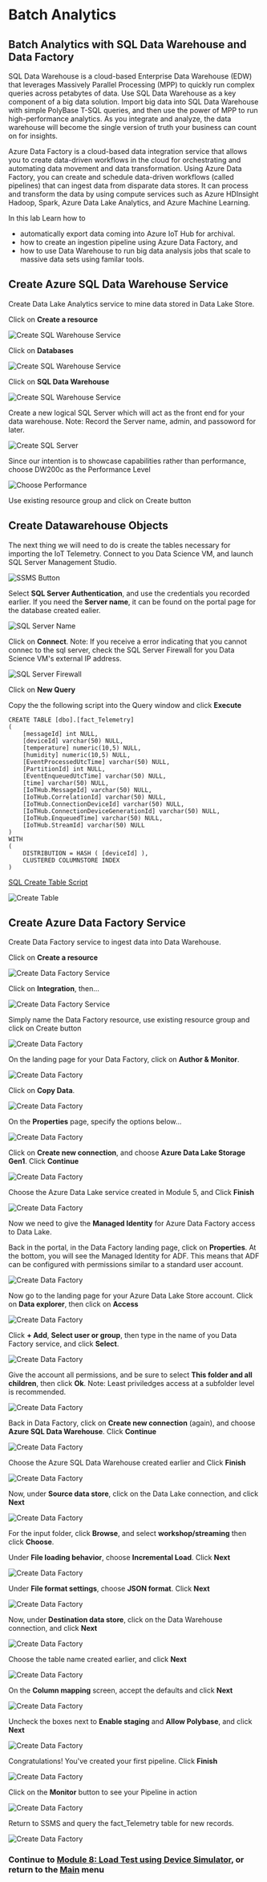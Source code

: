 # Batch Analytics

## Batch Analytics with SQL Data Warehouse and Data Factory

SQL Data Warehouse is a cloud-based Enterprise Data Warehouse (EDW) that leverages Massively Parallel Processing (MPP) to quickly run complex queries across petabytes of data. Use SQL Data Warehouse as a key component of a big data solution. Import big data into SQL Data Warehouse with simple PolyBase T-SQL queries, and then use the power of MPP to run high-performance analytics. As you integrate and analyze, the data warehouse will become the single version of truth your business can count on for insights.

Azure Data Factory is a cloud-based data integration service that allows you to create data-driven workflows in the cloud for orchestrating and automating data movement and data transformation. Using Azure Data Factory, you can create and schedule data-driven workflows (called pipelines) that can ingest data from disparate data stores. It can process and transform the data by using compute services such as Azure HDInsight Hadoop, Spark, Azure Data Lake Analytics, and Azure Machine Learning.

In this lab Learn how to 

* automatically export data coming into Azure IoT Hub for archival.
* how to create an ingestion pipeline using Azure Data Factory, and
* how to use Data Warehouse to run big data analysis jobs that scale to massive data sets using familar tools.

## Create Azure SQL Data Warehouse Service

Create Data Lake Analytics service to mine data stored in Data Lake Store.

Click on **Create a resource**

![Create SQL Warehouse Service](images/create_resource.png)

Click on **Databases**

![Create SQL Warehouse Service](images/dataanalytics.png)

Click on **SQL Data Warehouse**

![Create SQL Warehouse Service](images/01_Create_Data_Lake_Analytics_Service.png)

Create a new logical SQL Server which will act as the front end for your data warehouse.  Note: Record the Server name, admin, and passoword for later.

![Create SQL Server](images/02_Create_Data_Lake_Pick_Store.png)

Since our intention is to showcase capabilities rather than performance, choose DW200c as the Performance Level

![Choose Performance](images/03_Create_Data_Lake_Analytics_Performance.png)

Use existing resource group and click on Create button

## Create Datawarehouse Objects

The next thing we will need to do is create the tables necessary for importing the IoT Telemetry.  Connect to you Data Science VM, and launch SQL Server Management Studio.

![SSMS Button](images/SSMS_Button.png)

Select **SQL Server Authentication**, and use the credentials you recorded earlier.  If you need the **Server name**, it can be found on the portal page for the database created ealier.

![SQL Server Name](images/sql_server_name.png)

Click on **Connect**.  Note: If you receive a error indicating that you cannot connec to the sql server, check the SQL Server Firewall for you Data Science VM's external IP address.

![SQL Server Firewall](images/sql_server_firewall.png)

Click on **New Query**

Copy the the following script into the Query window and click **Execute**

```
CREATE TABLE [dbo].[fact_Telemetry]
(
	[messageId] int NULL,
	[deviceId] varchar(50) NULL,
	[temperature] numeric(10,5) NULL,
	[humidity] numeric(10,5) NULL,
	[EventProcessedUtcTime] varchar(50) NULL,
	[PartitionId] int NULL,
	[EventEnqueuedUtcTime] varchar(50) NULL,
	[time] varchar(50) NULL,
	[IoTHub.MessageId] varchar(50) NULL,
	[IoTHub.CorrelationId] varchar(50) NULL,
	[IoTHub.ConnectionDeviceId] varchar(50) NULL,
	[IoTHub.ConnectionDeviceGenerationId] varchar(50) NULL,
	[IoTHub.EnqueuedTime] varchar(50) NULL,
	[IoTHub.StreamId] varchar(50) NULL
)
WITH
(
	DISTRIBUTION = HASH ( [deviceId] ),
	CLUSTERED COLUMNSTORE INDEX
)
```

[SQL Create Table Script](https://github.com/kenhausman/azureiotlabs/blob/master/SQLDataWarehouse/scripts/SQLDW_Create_Telemetry_Table.sql)

![Create Table](images/create_table.png)

## Create Azure Data Factory Service

Create Data Factory service to ingest data into Data Warehouse.

Click on **Create a resource**

![Create Data Factory Service](images/create_resource.png)

Click on **Integration**, then...

![Create Data Factory Service](images/integration.png)

Simply name the Data Factory resource, use existing resource group and click on Create button

![Create Data Factory](images/06_Create_Data_Factory_Successful.png)

On the landing page for your Data Factory, click on **Author & Monitor**.

![Create Data Factory](images/adf_author_monitor.png)

Click on **Copy Data**.

![Create Data Factory](images/click_create_pipeline.png)

On the **Properties** page, specify the options below...

![Create Data Factory](images/copy_properties.png)

Click on **Create new connection**, and choose **Azure Data Lake Storage Gen1**.  Click **Continue**

![Create Data Factory](images/create_new_storage.png)

Choose the Azure Data Lake service created in Module 5, and Click **Finish**

![Create Data Factory](images/create_new_storage_success.png)

Now we need to give the **Managed Identity** for Azure Data Factory access to Data Lake.

Back in the portal, in the Data Factory landing page, click on **Properties**.  At the bottom, you will see the Managed Identity for ADF.  This means that ADF can be configured with permissions similar to a standard user account.

![Create Data Factory](images/adf_managed_identity.png)

Now go to the landing page for your Azure Data Lake Store account.  Click on **Data explorer**, then click on **Access**

![Create Data Factory](images/adls_access.png)

Click **+ Add**, **Select user or group**, then type in the name of you Data Factory service, and click **Select**.

![Create Data Factory](images/adls_invite.png)

Give the account all permissions, and be sure to select **This folder and all children**, then click **Ok**.  Note: Least priviledges access at a subfolder level is recommended.

![Create Data Factory](images/adls_permissions.png)

Back in Data Factory, click on **Create new connection** (again), and choose **Azure SQL Data Warehouse**.  Click **Continue**

![Create Data Factory](images/create_new_warehouse.png)

Choose the Azure SQL Data Warehouse created earlier and Click **Finish**

![Create Data Factory](images/create_new_warehouse_success.png)

Now, under **Source data store**, click on the Data Lake connection, and click **Next**

![Create Data Factory](images/source_data.png)

For the input folder, click **Browse**, and select **workshop/streaming** then click **Choose**.

Under **File loading behavior**, choose **Incremental Load**.  Click **Next**

![Create Data Factory](images/adls_input_folder.png)

Under **File format settings**, choose **JSON format**.  Click **Next**

![Create Data Factory](images/adls_json_format.png)

Now, under **Destination data store**, click on the Data Warehouse connection, and click **Next**

![Create Data Factory](images/destination_data.png)

Choose the table name created earlier, and click **Next**

![Create Data Factory](images/pick_table.png)

On the **Column mapping** screen, accept the defaults and click **Next**

![Create Data Factory](images/column_mappings.png)

Uncheck the boxes next to **Enable staging** and **Allow Polybase**, and click **Next**

![Create Data Factory](images/disable_staging.png)

Congratulations!  You've created your first pipeline.  Click **Finish**

![Create Data Factory](images/pipeline_created.png)

Click on the **Monitor** button to see your Pipeline in action

![Create Data Factory](images/pipeline_monitor.png)

Return to SSMS and query the fact_Telemetry table for new records.

![Create Data Factory](images/ssms.png)

### Continue to [Module 8: Load Test using Device Simulator](../DeviceSimulator/README.md), or return to the [Main](../../README.md) menu